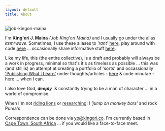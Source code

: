 ```yaml
---
layout: default
title: About
---
```


![job-kingori-maina](http://static.kingori.co/images/cover-image@2x.jpg "Job King'ori Maina")

I'm **King'ori J. Maina** _(Job King'ori Maina)_ and I usually go under the
alias _itsmrwave_. Sometimes, I use these aliases to _'rant'_ [here][twitter],
play around with code [here][github] ... occasionally share informative stuff
[here][googleplus].

Like my life, this (the entire collective), is a draft and probably will always
be a work in progress, minimal so that's it's as timeless as possible ... this
was (and still is) an attempt at creating a portfolio of 'sorts' and
occassionally ['Publishing What I Learn'][1] under thoughts/articles -
[here][articles_archive] &amp; code minutae - [here][minutae_archive] ... when I can.

I also love God, _**deeply**_&nbsp;&nbsp;&amp; constantly trying to be a man of
character ... in a world of compromise.

When I'm not [riding lions][2] or [researching][5]; I _'jump on monkey bars'_ and rock Puma's.

Correspondence can be done via [yo@kingori.co][email]. I'm currently based in
[Cape Town, South Africa][4] ... if you would like a face-to-face meet.

[twitter]: {{site.author.twitter_url}}
[github]: {{site.author.github_url}}
[googleplus]: {{site.author.googleplus_url}}
[articles_archive]: /articles/archive/
[minutae_archive]: /minutae/archive/
[email]: mailto:yo@kingori.co?Subject=You're%20Awesome
[1]: /articles/2013/06/publish-what-you-learn/
[2]: /articles/2013/09/riding-lions/
[3]: https://www.google.co.ke/maps/preview#!q=nairobi%2C+kenya
[4]: http://goo.gl/zUs5dg
[5]: /research/
